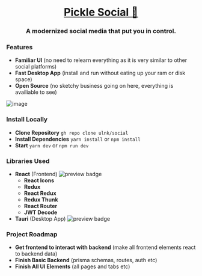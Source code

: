 <h1 align="center"><a href="">Pickle Social 🥒</a></h1>
<h3 align="center">A modernized social media that put you in control.</h3>

### Features
* **Familiar UI** (no need to relearn everything as it is very similar to other social platforms)
* **Fast Desktop App** (install and run without eating up your ram or disk space)
* **Open Source** (no sketchy business going on here, everything is availiable to see)

![image](https://user-images.githubusercontent.com/93608862/177880655-c7e65473-11ec-41c5-9033-b7771e2b75c1.png)

### Install Locally
* **Clone Repository** `gh repo clone ulnk/social`
* **Install Dependencies** `yarn install` or `npm install`
* **Start** `yarn dev` or `npm run dev`

### Libraries Used
* **React** (Frontend) <img alt="preview badge" src="https://img.shields.io/npm/v/react">
  * **React Icons**
  * **Redux**
  * **React Redux**
  * **Redux Thunk**
  * **React Router**
  * **JWT Decode**
* **Tauri** (Desktop App) <img alt="preview badge" src="https://img.shields.io/npm/v/@tauri-apps/api">
 
### Project Roadmap
* **Get frontend to interact with backend** (make all frontend elements react to backend data)
* **Finish Basic Backend** (prisma schemas, routes, auth etc)
* **Finish All UI Elements** (all pages and tabs etc)
